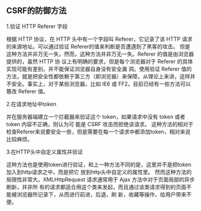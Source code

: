## CSRF的防御方法

1.验证 HTTP Referer 字段

根据 HTTP 协议，在 HTTP 头中有一个字段叫 Referer，它记录了该 HTTP 请求的来源地址。可以通过验证
Referer的值来判断是否遭遇到了黑客的攻击。
但是这种方法并非万无一失，然而，这种方法并非万无一失。Referer 的值是由浏览器提供的，虽然 HTTP 协
议上有明确的要求，但是每个浏览器对于 Referer 的具体实现可能有差别，并不能保证浏览器自身没有安全漏
洞。使用验证 Referer 值的方法，就是把安全性都依赖于第三方（即浏览器）来保障，从理论上来讲，这样并
不安全。事实上，对于某些浏览器，比如 IE6 或 FF2，目前已经有一些方法可以篡改 Referer 值。

2.在请求地址中token

并在服务器端建立一个拦截器来验证这个 token，如果请求中没有 token 或者 token 内容不正确，则认为可
能是 CSRF 攻击而拒绝该请求。
这种方法的相对于检查Referer来说要安全一些，但是需要在每一个请求中都添加token，相对来说比较麻烦。

3.在HTTP头中自定义属性并验证

这种方法也是使用token进行验证，和上一种方法不同的是，这里并不是把token加入到http请求之中，而是把它
放到http头中自定义的属性里。
然而这种方法的局限性非常大。XMLHttpRequest 请求通常用于 Ajax 方法中对于页面局部的异步刷新，并非所
有的请求都适合用这个类来发起，而且通过该类请求得到的页面不能被浏览器所记录下，从而进行前进，后退，刷
新，收藏等操作，给用户带来不便。